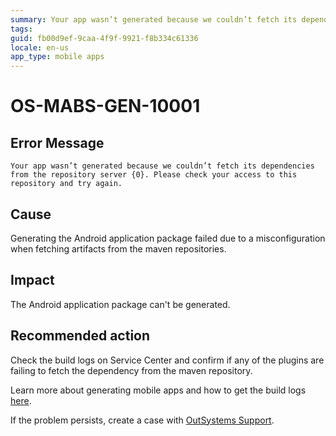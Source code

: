 ```yaml
---
summary: Your app wasn’t generated because we couldn’t fetch its dependencies from the repository server {0}. Please check your access to this repository and try again.
tags:
guid: fb00d9ef-9caa-4f9f-9921-f8b334c61336
locale: en-us
app_type: mobile apps
---
```


# OS-MABS-GEN-10001

## Error Message

`Your app wasn’t generated because we couldn’t fetch its dependencies from the repository server {0}. Please check your access to this repository and try again.`

## Cause

Generating the Android application package failed due to a misconfiguration when fetching artifacts from the maven repositories.

## Impact

The Android application package can't be generated.

## Recommended action

Check the build logs on Service Center and confirm if any of the plugins are failing to fetch the dependency from the maven repository.

Learn more about generating mobile apps and how to get the build logs [here](https://success.outsystems.com/Documentation/11/Delivering_Mobile_Apps/Generate_and_Distribute_Your_Mobile_App#download-mobile-app-build-logs).

If the problem persists, create a case with [OutSystems Support](https://success.outsystems.com/Support).
